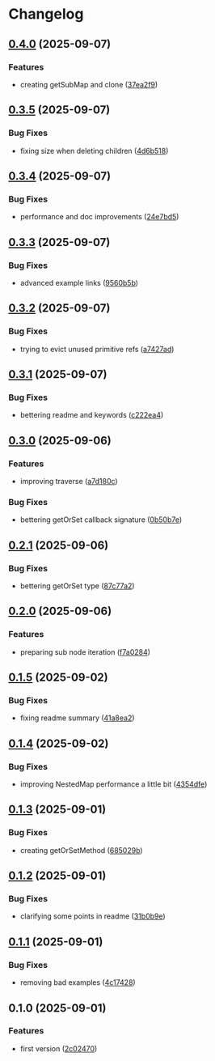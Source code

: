 # Changelog

## [0.4.0](https://github.com/codibre/js-utils/compare/js-tuple@0.3.5...${npm.name}@0.4.0) (2025-09-07)

### Features

* creating getSubMap and clone ([37ea2f9](https://github.com/codibre/js-utils/commit/37ea2f97b5cd0dff7ae0583502075eee49fb89b5))

## [0.3.5](https://github.com/codibre/js-utils/compare/js-tuple@0.3.4...${npm.name}@0.3.5) (2025-09-07)

### Bug Fixes

* fixing size when deleting children ([4d6b518](https://github.com/codibre/js-utils/commit/4d6b5184680846ecc5c8ae6e9c7c2fa150c6d2d8))

## [0.3.4](https://github.com/codibre/js-utils/compare/js-tuple@0.3.3...${npm.name}@0.3.4) (2025-09-07)

### Bug Fixes

* performance and doc improvements ([24e7bd5](https://github.com/codibre/js-utils/commit/24e7bd5992267f8d6ae02cbc5ca8dd3f48557bd3))

## [0.3.3](https://github.com/codibre/js-utils/compare/js-tuple@0.3.2...${npm.name}@0.3.3) (2025-09-07)

### Bug Fixes

* advanced example links ([9560b5b](https://github.com/codibre/js-utils/commit/9560b5b8a502075822fb431da49dac4bd3f628f5))

## [0.3.2](https://github.com/codibre/js-utils/compare/js-tuple@0.3.1...${npm.name}@0.3.2) (2025-09-07)

### Bug Fixes

* trying to evict unused primitive refs ([a7427ad](https://github.com/codibre/js-utils/commit/a7427ad8dd2d1676d07835ce6a77b115ddda92d1))

## [0.3.1](https://github.com/codibre/js-utils/compare/js-tuple@0.3.0...${npm.name}@0.3.1) (2025-09-07)

### Bug Fixes

* bettering readme and keywords ([c222ea4](https://github.com/codibre/js-utils/commit/c222ea4bc266e5c44f72bac8d8782152fba65bbc))

## [0.3.0](https://github.com/codibre/js-utils/compare/js-tuple@0.2.1...${npm.name}@0.3.0) (2025-09-06)

### Features

* improving traverse ([a7d180c](https://github.com/codibre/js-utils/commit/a7d180ce4d6b7ef5c3e878e527f19bda8e55ea31))

### Bug Fixes

* bettering getOrSet callback signature ([0b50b7e](https://github.com/codibre/js-utils/commit/0b50b7ede5bfa83f2477b6fe12e4b564b991a957))

## [0.2.1](https://github.com/codibre/js-utils/compare/js-tuple@0.2.0...${npm.name}@0.2.1) (2025-09-06)

### Bug Fixes

* bettering getOrSet type ([87c77a2](https://github.com/codibre/js-utils/commit/87c77a2bf4a5d7d35650de135dedd977594e7315))

## [0.2.0](https://github.com/codibre/js-utils/compare/js-tuple@0.1.5...${npm.name}@0.2.0) (2025-09-06)

### Features

* preparing sub node iteration ([f7a0284](https://github.com/codibre/js-utils/commit/f7a0284fa129c341c0cf626ec69f96cf93a530d4))

## [0.1.5](https://github.com/codibre/js-utils/compare/js-tuple@0.1.4...${npm.name}@0.1.5) (2025-09-02)

### Bug Fixes

* fixing readme summary ([41a8ea2](https://github.com/codibre/js-utils/commit/41a8ea2bd2a70c36a612889940d8015130dae48c))

## [0.1.4](https://github.com/codibre/js-utils/compare/js-tuple@0.1.3...${npm.name}@0.1.4) (2025-09-02)

### Bug Fixes

* improving NestedMap performance a little bit ([4354dfe](https://github.com/codibre/js-utils/commit/4354dfe065081d65e1c67951ff3e4c53704ff986))

## [0.1.3](https://github.com/codibre/js-utils/compare/js-tuple@0.1.2...${npm.name}@0.1.3) (2025-09-01)

### Bug Fixes

* creating getOrSetMethod ([685029b](https://github.com/codibre/js-utils/commit/685029be241a6b1d08c47f14da977caf4bdbade0))

## [0.1.2](https://github.com/codibre/js-utils/compare/js-tuple@0.1.1...${npm.name}@0.1.2) (2025-09-01)

### Bug Fixes

* clarifying some points in readme ([31b0b9e](https://github.com/codibre/js-utils/commit/31b0b9e5a4c80087b480813a26f6700e8fec9632))

## [0.1.1](https://github.com/codibre/js-utils/compare/js-tuple@0.1.0...${npm.name}@0.1.1) (2025-09-01)

### Bug Fixes

* removing bad examples ([4c17428](https://github.com/codibre/js-utils/commit/4c17428afccd74653e889c31fd39ae0728c49b50))

## 0.1.0 (2025-09-01)

### Features

* first version ([2c02470](https://github.com/codibre/js-utils/commit/2c024709c7dd1c0f900abbc4abbcabbb31b2b577))
